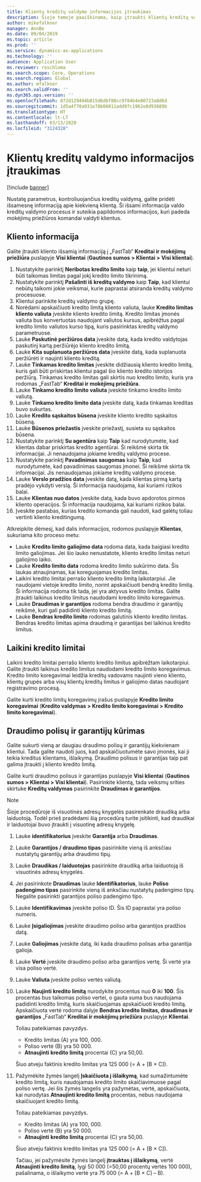 ```yaml
---
title: Klientų kreditų valdymo informacijos įtraukimas
description: Šioje temoje paaiškinama, kaip įtraukti klientų kreditų valdymo informaciją.
author: mikefalkner
manager: AnnBe
ms.date: 09/04/2019
ms.topic: article
ms.prod: ''
ms.service: dynamics-ax-applications
ms.technology: ''
audience: Application User
ms.reviewer: roschloma
ms.search.scope: Core, Operations
ms.search.region: Global
ms.author: mfalkner
ms.search.validFrom: ''
ms.dyn365.ops.version: ''
ms.openlocfilehash: 872d129494b815d6dbf88cc9f84b4e80723a8d6d
ms.sourcegitcommit: 1d5a4f70a931e78b06811add97c1962e8d93689b
ms.translationtype: HT
ms.contentlocale: lt-LT
ms.lasthandoff: 03/13/2020
ms.locfileid: "3124328"
---
```

# <a name="add-credit-management-information-for-customers"></a>Klientų kreditų valdymo informacijos įtraukimas

[!include [banner](../includes/banner.md)]

Nustatę parametrus, kontroliuojančius kreditų valdymą, galite pridėti išsamesnę informaciją apie kiekvieną klientą. Ši išsami informacija valdo kreditų valdymo procesus ir suteikia papildomos informacijos, kuri padeda mokėjimų priežiūros komandai valdyti klientus.

## <a name="customer-information"></a>Kliento informacija

Galite įtraukti kliento išsamią informaciją į „FastTab“ **Kreditai ir mokėjimų priežiūra** puslapyje **Visi klientai** (**Gautinos sumos \> Klientai \> Visi klientai**).

1. Nustatykite parinktį **Neribotas kredito limito** kaip **taip**, jei klientui neturi būti taikomas limitas pagal jokį kredito limito tikrinimą.
2. Nustatykite parinktį **Pašalinti iš kreditų valdymo** kaip **Taip**, kad klientui nebūtų taikomi jokie veiksmai, kurie paprastai atsiranda kreditų valdymo procesuose.
3. Klientui parinkite kreditų valdymo grupę.
4. Norėdami apskaičiuoti kredito limitą kliento valiuta, lauke **Kredito limitas kliento valiuta** įveskite kliento kredito limitą. Kredito limitas įmonės valiuta bus konvertuotas naudojant valiutos kursus, apibrėžtus pagal kredito limito valiutos kurso tipą, kuris pasirinktas kreditų valdymo parametruose.
5. Lauke **Paskutinė peržiūros data** įveskite datą, kada kredito valdytojas paskutinį kartą peržiūrėjo kliento kredito limitą.
6. Lauke **Kita suplanuota peržiūros data** įveskite datą, kada suplanuota peržiūrėti ir naujinti kliento kreditą.
7. Lauke **Tinkamas kredito limitas** įveskite didžiausią kliento kredito limitą, kuris gali būti priskirtas klientui pagal šio kliento kredito istorijos peržiūrą. Tinkamas kredito limitas gali skirtis nuo kredito limito, kuris yra rodomas „FastTab“ **Kreditai ir mokėjimų priežiūra**.
8. Lauke **Tinkamo kredito limito valiuta** įveskite tinkamo kredito limito valiutą.
9. Lauke **Tinkamo kredito limito data** įveskite datą, kada tinkamas kreditas buvo sukurtas.
10. Lauke **Kredito sąskaitos būsena** įveskite kliento kredito sąskaitos būseną.
11. Lauke **Būsenos priežastis** įveskite priežastį, susieta su sąskaitos būsena.
12. Nustatykite parinktį **Su agentūra** kaip **Taip** kad nurodytumėte, kad klientas dabar priskirtas kredito agentūrai. Ši reikšmė skirta tik informacijai. Ji nenaudojama jokiame kreditų valdymo procese.
13. Nustatykite parinktį **Pavadinimas saugomas** kaip **Taip**, kad nurodytumėte, kad pavadinimas saugomas įmonei. Ši reikšmė skirta tik informacijai. Jis nenaudojamas jokiame kreditų valdymo procese.
14. Lauke **Verslo pradžios data** įveskite datą, kada klientas pirmą kartą pradėjo vykdyti verslą. Ši informacija naudojama, kai kuriami rizikos balai.
15. Lauke **Klientas nuo datos** įveskite datą, kada buvo apdorotos pirmos kliento operacijos. Ši informacija naudojama, kai kuriami rizikos balai.
16. Įveskite pastabas, kurias kredito komanda gali naudoti, kad galėtų toliau vertinti kliento kreditingumą.

Atkreipkite dėmesį, kad dalis informacijos, rodomos puslapyje **Klientas**, sukuriama kito proceso metu:

- Lauke **Kredito limito galiojimo data** rodoma data, kada baigiasi kredito limito galiojimas. Jei šio lauko nenustatote, kliento kredito limitas neturi galiojimo laiko.
- Lauke **Kredito limito data** rodoma kredito limito sukūrimo data. Šis laukas atnaujinamas, kai koreguojamas kredito limitas.
- Laikini kredito limitai perrašo kliento kredito limitą laikotarpiui. Jie naudojami vietoje kredito limito, norint apskaičiuoti bendrą kredito limitą. Ši informacija rodoma tik tada, jei yra aktyvus kredito limitas. Galite įtraukti laikinus kredito limitus naudodami kredito limito koregavimus.
- Lauke **Draudimas ir garantijos** rodoma bendra draudimo ir garantijų reikšmė, kuri gali padidinti kliento kredito limitą.
- Lauke **Bendras kredito limito** rodomas galutinis kliento kredito limitas. Bendras kredito limitas apima draudimą ir garantijas bei laikinus kredito limitus.

## <a name="temporary-credit-limits"></a>Laikini kredito limitai

Laikini kredito limitai perrašo kliento kredito limitus apibrėžtam laikotarpiui. Galite įtraukti laikinus kredito limitus naudodami kredito limito koregavimus. Kredito limito koregavimai leidžia kreditų vadovams naujinti vieno kliento, klientų grupės arba visų klientų kreditų limitus ir galiojimo datas naudojant registravimo procesą.

Galite kurti kredito limitų koregavimų įrašus puslapyje **Kredito limito koregavimai** (**Kredito valdymas \> Kredito limito koregavimai \> Kredito limito koregavimai**).

## <a name="create-insurance-policies-and-guarantees"></a>Draudimo polisų ir garantijų kūrimas

Galite sukurti vieną ar daugiau draudimo polisų ir garantijų kiekvienam klientui. Tada galite naudoti juos, kad apskaičiuotumėte savo įmonės, kai ji teikia kreditus klientams, išlaikymą. Draudimo polisus ir garantijas taip pat galima įtraukti į kliento kredito limitą.

Galite kurti draudimo polisus ir garantijas puslapyje **Visi klientai** (**Gautinos sumos \> Klientai \> Visi klientai**). Pasirinkite klientą, tada veiksmų srities skirtuke **Kreditų valdymas** pasirinkite **Draudimas ir garantijos**.

> [!NOTE]
> Šioje procedūroje iš visuotinės adresų knygelės pasirenkate draudiką arba laiduotoją. Todėl prieš pradėdami šią procedūrą turite įsitikinti, kad draudikai ir laiduotojai buvo įtraukti į visuotinę adresų knygelę.

1. Lauke **identifikatorius** įveskite **Garantija** arba **Draudimas**.
2. Lauke **Garantijos / draudimo tipas** pasirinkite vieną iš anksčiau nustatytų garantijų arba draudimo tipų.
3. Lauke **Draudikas / laiduotojas** pasirinkite draudiką arba laiduotoją iš visuotinės adresų knygelės. 
4. Jei pasirinkote **Draudimas** lauke **Identifikatorius**, lauke **Poliso padengimo tipas** pasirinkite vieną iš anksčiau nustatytų padengimo tipų. Negalite pasirinkti garantijos poliso padengimo tipo.
5. Lauke **Identifikavimas** įveskite poliso ID. Šis ID paprastai yra poliso numeris.
6. Lauke **Įsigaliojimas** įveskite draudimo poliso arba garantijos pradžios datą.
7. Lauke **Galiojimas** įveskite datą, iki kada draudimo polisas arba garantija galioja.
8. Lauke **Vertė** įveskite draudimo poliso arba garantijos vertę. Ši vertė yra visa poliso vertė.
9. Lauke **Valiuta** įveskite poliso vertės valiutą. 
10. Lauke **Naujinti kredito limitą** nurodykite procentus nuo **0** iki **100**. Šis procentas bus taikomas poliso vertei, o gauta suma bus naudojama padidinti kredito limitą, kuris skaičiuojamas apskaičiuoti kredito limitą. Apskaičiuota vertė rodoma dalyje **Bendras kredito limitas, draudimas ir garantijos** „FastTab“ **Kreditai ir mokėjimų priežiūra** puslapyje **Klientai**.

    Toliau pateikiamas pavyzdys.

    - Kredito limitas (A) yra 100, 000.
    - Poliso vertė (B) yra 50 000.
    - **Atnaujinti kredito limitą** procentai (C) yra 50,00.
    
    Šiuo atveju faktinis kredito limitas yra 125 000 (= A + \[B × C\]).

11. Pažymėkite žymės langelį **Įskaičiuota į išlaikymą**, kad sumažintumėte kredito limitą, kuris naudojamas kredito limito skaičiavimuose pagal poliso vertę. Jei šis žymės langelis yra pažymėtas, vertė, apskaičiuota, kai nurodytas **Atnaujinti kredito limitą** procentas, nebus naudojama skaičiuojant kredito limitą.

    Toliau pateikiamas pavyzdys.

    - Kredito limitas (A) yra 100, 000.
    - Poliso vertė (B) yra 50 000.
    - **Atnaujinti kredito limitą** procentai (C) yra 50,00.

    Šiuo atveju faktinis kredito limitas yra 125 000 (= A + \[B × C\]).
    
    Tačiau, jei pažymėsite žymės langelį **įtrauktas į išlaikymą**, vertė **Atnaujinti kredito limitą**, lygi 50 000 (=50,00 procentų vertės 100 000), pašalinama, o išlaikymo vertė yra 75 000 (= A + \[B × C\] – B).
